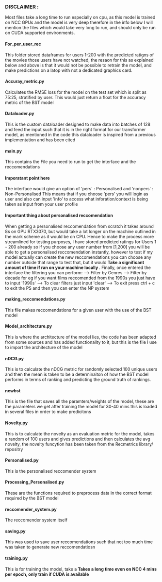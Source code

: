 ### DISCLAIMER : 
Most files take a long time to run especially on cpu, as this model is trained on NCC GPUs and the model is very deep therefore in the info below I will mention the files which would take very long to run, and should only be run on CUDA supported environments.

#### For_per_user_rec
This folder stored dataframes for users 1-200 with the predicted ratigns of the movies those users have not watched, the resaon for this as explained below and above is that it would not be possible to retrain the model, and make predictions on a latop with not a dedicated graphics card.

#### Accuray_metric.py
Calculates the RMSE loss for the model on the test set which is split as 75:25, stratified by user. This would just return a float for the accuracy metric of the BST model

#### Dataloader.py
This is the custom dataloader designed to make data into batches of 128 and feed the input such that it is in the right format for our transformer model, as mentioned in the code this dataloader is inspired from a previous implementation and has been cited

#### main.py
This contains the File you need to run to get the interface and the reccomendations
#### Imporatant point here 
The interface would give an option of 'pers' : Personalised and 'nonpers' : Non-Personalised
This means that if you choose 'pers' you will login as user and also can input 'info' to access what inforation/context is being taken as input from your user profile
#### Important thing about personalised reccomendation
When getting a personalised reccomendation from scratch it takes around 8s on GPU RTX3070, but would take a lot longer on the machine outlined in the mark scheme as it would be on CPU.
Hence to make the process more streamlined for testing purposes, I have stored predicted ratings for Users 1 - 200 already so if you choose any user number from [1,200] you will be able to get a personalised reccomendation instantly, however to test if my model actually can create the new reccomendations you can choose any number outside that range to test that, but it would <b> Take a significant amount of time if ran on your machine locally </b>. 
Finally, once entered the interface the filtering you can perform:
--> Filter by Genres
--> Filter by decade for eg if you want films reccomended from the 1990s you just have to input '1990s'
--> To clear filters just input 'clear' 
--> To exit press ctrl + c to exit the PS and then you can enter the NP system

#### making_reccomendations.py
This file makes reccomendations for a given user with the use of the BST model

#### Model_architecture.py
This is where the architecture of the model lies, the code has been adapted from some sources and has added functionality to it, but this is the file I use to import the architecture of the model

#### nDCG.py
This is to calculate the nDCG metric for randomly selected 100 unique users and then the mean is taken to be a determinaiton of how the BST model performs in terms of ranking and predicting the ground truth of rankings.

#### newbst
This is the file that saves all the paramters/weights of the model, these are the parameters we get after training the model for 30-40 mins
this is loaded in several files in order to make predicitons

#### Novelty.py
This is to calculate the novelty as an evaluation metric for the model, takes a random of 100 users and gives predictions and then calculates the avg novelty, the novelty funcytion has been taken from the Recmetrics library/ repositry

#### Personalised.py
This is the personalised reccomender system

#### Processing_Personalised.py
These are the functions required to preprocess data in the correct format required by the BST model

#### reccomender_system.py
The reccomender system itself
#### saving.py
This was used to save user reccomendations such that not too much time was taken to generate new reccomendatiosn
#### training.py
This is for training the model, take a <b> Takes a long time even on NCC 4 mins per epoch, only train if CUDA is available </b>